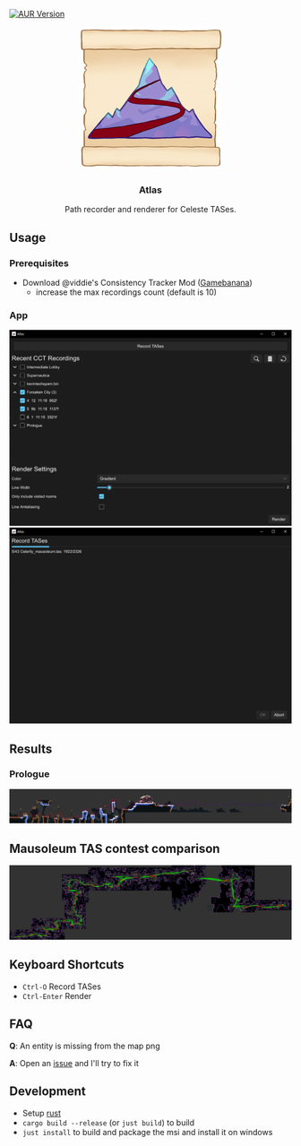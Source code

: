 [![AUR Version](https://img.shields.io/aur/version/atlas-celeste)](https://aur.archlinux.org/packages/atlas-celeste)

<p align="center">
<img src="./ui/assets/icon/icon.png" width="256px"/>
</p>

<h3 align="center">
Atlas
</h3>
<p align="center">
Path recorder and renderer for Celeste TASes.
</p>


## Usage

### Prerequisites

- Download @viddie's Consistency Tracker Mod ([Gamebanana](https://gamebanana.com/mods/358978))
    - increase the max recordings count (default is 10)

### App

![main page with tas recordings list](docs/screenshots/main.png)
![recordings page](docs/screenshots/recording.png)

## Results

### Prologue

![prologue path](docs/paths/prologue.png)

## Mausoleum TAS contest comparison

![mausoleum TAS contest path](docs/paths/mausoleum.png)

## Keyboard Shortcuts
- `Ctrl-O` Record TASes
- `Ctrl-Enter` Render

## FAQ

**Q**: An entity is missing from the map png

**A**: Open an [issue](https://github.com/jakobhellermann/Atlas/issues/new) and I'll try to fix it

## Development

- Setup [rust](https://rustup.rs/)
- `cargo build --release` (or `just build`) to build
- `just install` to build and package the msi and install it on windows
